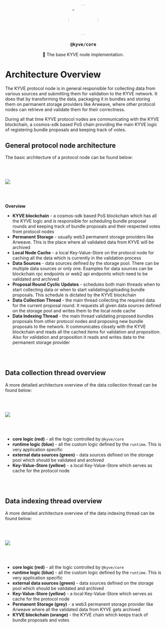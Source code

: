 <p align="center">
  <a href="https://kyve.network">
    <img src="https://user-images.githubusercontent.com/62398724/137493477-63868209-a19b-4efa-9413-f06d41197d6d.png" style="border-radius: 50%" height="96">
  </a>
  <h3 align="center"><code>@kyve/core</code></h3>
  <p align="center">🚀 The base KYVE node implementation.</p>
</p>

# Architecture Overview

The KYVE protocol node is in general responsible for collecting data from various sources and submitting them
for validation to the KYVE network. It does that by transforming the data, packaging it in bundles and storing
them on permanent storage providers like Arweave, where other protocol nodes can retrieve and validate them
for their correctness.

During all that time KYVE protocol nodes are communicating with the KYVE blockchain, a cosmos-sdk based PoS chain
providing the main KYVE logic of registering bundle proposals and keeping track of votes.

## General protocol node architecture

The basic architecture of a protocol node can be found below:

<br/>
<br/>

<p align="center">
<img src="https://arweave.net/FAj2xIyD_D-_sfLr5XGeUY91kHF8aEBG8oa9dgxrCPQ" style="display: block; margin-left: auto; margin-right: auto" />
</p>

<br/>
<br/>

**Overview**

- **KYVE blockchain** - a cosmos-sdk based PoS blockchain which has all the KYVE logic and is responsible for scheduling bundle proposal rounds and keeping track of bundle proposals and their respected votes from protocol nodes
- **Permanent Storage** - usually web3 permanent storage providers like Arweave. This is the place where all validated data from KYVE will be archived
- **Local Node Cache** - a local Key-Value-Store on the protocol node for caching all the data which is currently in the validation process
- **Data Sources** - data sources defined by the storage pool. There can be multiple data sources or only one. Examples for data sources can be blockchain rpc endpoints or web2 api endpoints which need to be validated and archived
- **Proposal Round Cyclic Updates** - schedules both main threads when to start collecting data or when to start validating/uploading bundle proposals. This schedule is dictated by the KYVE blockchain
- **Data Collection Thread** - the main thread collecting the required data for the current proposal round. It requests all given data sources defined on the storage pool and writes them to the local node cache
- **Data Indexing Thread** - the main thread validating proposed bundles proposals from other protocol nodes and proposing new bundle proposals to the network. It communicates closely with the KYVE blockchain and reads all the cached items for validation and proposition. Also for validation and proposition it reads and writes data to the permanent storage provider

<br/>
<br/>

## Data collection thread overview

A more detailed architecture overview of the data collection thread can be found below:

<br/>
<br/>

<p align="center">
<img src="https://arweave.net/3Ot8WfE4YyLWD4PkDcsQrhj_MzKGobWjiLV0hAIvyzE" style="display: block; margin-left: auto; margin-right: auto" />
</p>

<br/>
<br/>

- **core logic (red)** - all the logic controlled by `@kyve/core`
- **runtime logic (blue)** - all the custom logic defined by the `runtime`. This is very application specific
- **external data sources (green)** - data sources defined on the storage pool which should be validated and archived
- **Key-Value-Store (yellow)** - a local Key-Value-Store which serves as cache for the protocol node

<br/>
<br/>

## Data indexing thread overview

A more detailed architecture overview of the data indexing thread can be found below:

<br/>
<br/>

<p align="center">
<img src="https://arweave.net/8PKehcv8vYYhtKI2KRBGJkpe6CNvD8uDrudau_Zfpag" style="display: block; margin-left: auto; margin-right: auto" />
</p>

<br/>
<br/>

- **core logic (red)** - all the logic controlled by `@kyve/core`
- **runtime logic (blue)** - all the custom logic defined by the `runtime`. This is very application specific
- **external data sources (green)** - data sources defined on the storage pool which should be validated and archived
- **Key-Value-Store (yellow)** - a local Key-Value-Store which serves as cache for the protocol node
- **Permanent Storage (grey)** - a web3 permanent storage provider like Arweave where all the validated data from KYVE gets archived
- **KYVE blockchain (orange)** - the KYVE chain which keeps track of bundle proposals and votes

<br/>
<br/>

